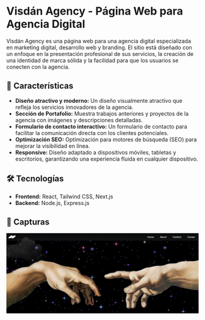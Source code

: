 # Visdán Agency - Página Web para Agencia Digital

Visdán Agency es una página web para una agencia digital especializada en marketing digital, desarrollo web y branding. El sitio está diseñado con un enfoque en la presentación profesional de sus servicios, la creación de una identidad de marca sólida y la facilidad para que los usuarios se conecten con la agencia.

## 🚀 Características

- **Diseño atractivo y moderno:** Un diseño visualmente atractivo que refleja los servicios innovadores de la agencia.
- **Sección de Portafolio:** Muestra trabajos anteriores y proyectos de la agencia con imágenes y descripciones detalladas.
- **Formulario de contacto interactivo:** Un formulario de contacto para facilitar la comunicación directa con los clientes potenciales.
- **Optimización SEO:** Optimización para motores de búsqueda (SEO) para mejorar la visibilidad en línea.
- **Responsive:** Diseño adaptado a dispositivos móviles, tabletas y escritorios, garantizando una experiencia fluida en cualquier dispositivo.

## 🛠️ Tecnologías

- **Frontend:** React, Tailwind CSS, Next.js
- **Backend:** Node.js, Express.js

## 🌟 Capturas
![Captura 1](/home.PNG)
